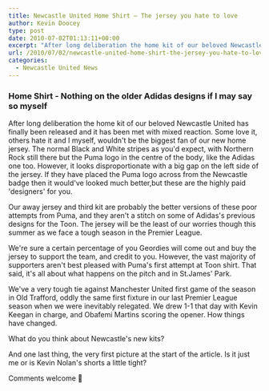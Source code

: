 ```yaml
---
title: Newcastle United Home Shirt – The jersey you hate to love
author: Kevin Doocey
type: post
date: 2010-07-02T01:13:11+00:00
excerpt: "After long deliberation the home kit of our beloved Newcastle United has finally been released and it has been met with mixed reaction. Some love it, others hate it and I myself, wouldn't be the biggest fan of our new home jersey. The normal Black and White stripes as you'd expect,.."
url: /2010/07/02/newcastle-united-home-shirt-the-jersey-you-hate-to-love/
categories:
  - Newcastle United News
---
```


### Home Shirt - Nothing on the older Adidas designs if I may say so myself

After long deliberation the home kit of our beloved Newcastle United has finally been released and it has been met with mixed reaction. Some love it, others hate it and I myself, wouldn't be the biggest fan of our new home jersey. The normal Black and White stripes as you'd expect, with Northern Rock still there but the Puma logo in the centre of the body, like the Adidas one too.  However, it looks disproportionate with a big gap on the left side of the jersey. If they have placed the Puma logo across from the Newcastle badge then it would've looked much better,but these are the highly paid 'designers' for you.

Our away jersey and third kit are probably the better versions of these poor attempts from Puma, and they aren't a stitch on some of Adidas's previous designs for the Toon. The jersey will be the least of our worries though this summer as we face a tough season in the Premier League.

We're sure a certain percentage of you Geordies will come out and buy the jersey to support the team, and credit to you. However, the vast majority of supporters aren't best pleased with Puma's first attempt at Toon shirt. That said, it's all about what happens on the pitch and in St.James' Park.

We've a very tough tie against Manchester United first game of the season in Old Trafford, oddly the same first fixture in our last Premier League season when we were inevitably relegated. We drew 1-1 that day with Kevin Keegan in charge, and Obafemi Martins scoring the opener. How things have changed.

What do you think about Newcastle's new kits?

And one last thing, the very first picture at the start of the article. Is it just me or is Kevin Nolan's shorts a little tight?

Comments welcome 🙂
